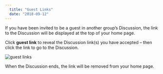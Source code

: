 ```yaml
---
  title: "Guest Links"
  date: "2018-09-12"
---
```

If you have been invited to be a guest in another group’s Discussion, the link to the Discussion will be displayed at the top of your home page.

Click **guest link** to reveal the Discussion link(s) you have accepted – then click the link to go to the Discussion.

![guest links](https://s3.ca-central-1.amazonaws.com/lorros2.data/onlineManual/guest-links.gif "guest links")

When the Discussion ends, the link will be removed from your home page.